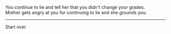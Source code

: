 You continue to lie and tell her that you didn't change your grades.      
Mother gets angry at you for continuing to lie and she grounds you.

-----
Start over
